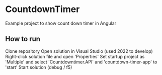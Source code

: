 # CountdownTimer
Example project to show count down timer in Angular

## How to run
Clone repository
Open solution in Visual Studio (used 2022 to develop)
Right-click solution file and open 'Properties'
Set startup project as 'Multiple' and select 'Countdowntimer.API' and 'countdown-timer-app' to 'start'
Start solution (debug / f5)
